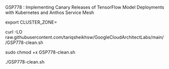 GSP778 : Implementing Canary Releases of TensorFlow Model Deployments with Kubernetes and Anthos Service Mesh

export CLUSTER_ZONE=

curl -LO raw.githubusercontent.com/tariqsheikhsw/GoogleCloudArchitectLabs/main//GSP778-clean.sh

sudo chmod +x GSP778-clean.sh

./GSP778-clean.sh
